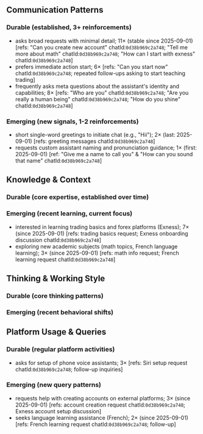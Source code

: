 ## Communication Patterns
### Durable (established, 3+ reinforcements)
- asks broad requests with minimal detail; 11× (stable since 2025-09-01) [refs: "Can you create new account" chatId:`0d38b969c2a748`; "Tell me more about math" chatId:`0d38b969c2a748`; "How can I start with exness" chatId:`0d38b969c2a748`]
- prefers immediate action start; 6× [refs: "Can you start now" chatId:`0d38b969c2a748`; repeated follow-ups asking to start teaching trading]
- frequently asks meta questions about the assistant's identity and capabilities; 8× [refs: "Who are you" chatId:`0d38b969c2a748`; "Are you really a human being" chatId:`0d38b969c2a748`; "How do you shine" chatId:`0d38b969c2a748`]

### Emerging (new signals, 1-2 reinforcements)
- short single-word greetings to initiate chat (e.g., "Hii"); 2× (last: 2025-09-01) [refs: greeting messages chatId:`0d38b969c2a748`]
- requests custom assistant naming and pronunciation guidance; 1× (first: 2025-09-01) [ref: "Give me a name to call you" & "How can you sound that name" chatId:`0d38b969c2a748`]

## Knowledge & Context
### Durable (core expertise, established over time)

### Emerging (recent learning, current focus)
- interested in learning trading basics and forex platforms (Exness); 7× (since 2025-09-01) [refs: trading basics request; Exness onboarding discussion chatId:`0d38b969c2a748`]
- exploring new academic subjects (math topics, French language learning); 3× (since 2025-09-01) [refs: math info request; French learning request chatId:`0d38b969c2a748`]

## Thinking & Working Style
### Durable (core thinking patterns)

### Emerging (recent behavioral shifts)

## Platform Usage & Queries
### Durable (regular platform activities)
- asks for setup of phone voice assistants; 3× [refs: Siri setup request chatId:`0d38b969c2a748`; follow-up inquiries]

### Emerging (new query patterns)
- requests help with creating accounts on external platforms; 3× (since 2025-09-01) [refs: account creation request chatId:`0d38b969c2a748`; Exness account setup discussion]
- seeks language learning assistance (French); 2× (since 2025-09-01) [refs: French learning request chatId:`0d38b969c2a748`; follow-up]